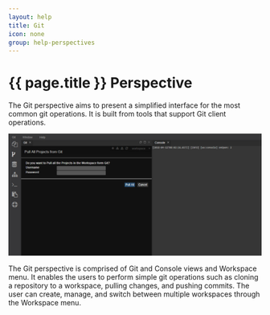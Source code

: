 ```yaml
---
layout: help
title: Git
icon: none
group: help-perspectives
---
```


{{ page.title }} Perspective
===

The Git perspective aims to present a simplified interface for the most common git operations. It is built from tools that support Git client operations.

![Git Perspective](images/ide_perspective_git.PNG)

The Git perspective is comprised of Git and Console views and Workspace menu. It enables the users to perform simple git operations such as cloning a repository to a workspace, pulling changes, and pushing commits. The user can create, manage, and switch between multiple workspaces through the Workspace menu.
